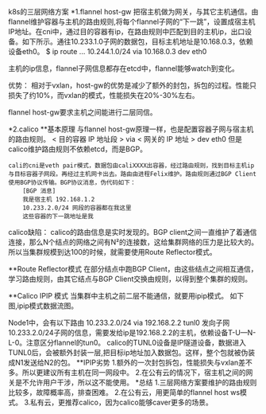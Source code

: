 k8s的三层网络方案
*1.flannel host-gw
	把宿主机做为网关，与其它主机通信。由flannel维护容器与主机的路由规则,将每个flannel子网的“下一跳”，设置成宿主机IP地址。在cni中，通过目的容器有ip，在路由规则中匹配到目的主机ip，出口设备。如下所示。通往10.233.1.0子网的数据包，目标主机地址是10.168.0.3，依赖设备eth0。
	$ ip route
	...
	10.244.1.0/24 via 10.168.0.3 dev eth0
	
主机的ip信息，flannel子网信息都存在etcd中，flannel能够watch到变化。

优势：
	相对于vxlan，host-gw的优势是减少了额外的封包，拆包的过程。性能只损失了约10%，而vxlan的模式，性能损失在20%-30%左右。

flannel host-gw要求主机之间能进行二层同信。


*2.calico
  **基本原理
	与flannel host-gw原理一样，也是配置容器子网与宿主机的路由规则。
		< 目的容器 IP 地址段 > via < 网关的 IP 地址 > dev eth0
	但是calico维护路由规则不依赖etcd，而是BGP。
	
	cali的cni是veth pair模式，数据包由caliXXXX出容器，经过路由规则，找到目标主机ip与目标容器子网段。再经过主机网卡出去。路由由进程Felix维护。路由规则通过BGP Client使用BGP协议传输。BGP协议消息，伪代码如下：
		[BGP 消息]
		我是宿主机 192.168.1.2
		10.233.2.0/24 网段的容器都在我这里
		这些容器的下一跳地址是我
   calico缺陷：
   	calico的路由信息是实时发现的。BGP client之间一直维护了着通信连接，那么N个结点的网络之间有N²的连接数，这给集群网络的压力是比较大的。所以当集群规模到达100的时候，就需要使用Route Reflector模式。

  **Route Reflector模式
  在部分结点中跑BGP Client，由这些结点之间相互通信，学习路由规则，由其它结点与BGP Client交换由规则，以得到整个集群的规则。
  
  **Calico IPIP 模式
  当集群中主机之前二层不能通信，就要用ipip模式。
  如下图,ipip模式数据流图。
  
  
  Node1中，会有以下路由
  	10.233.2.0/24 via 192.168.2.2 tunl0
  发向子网10.233.2.0/24子网的信息，需要发给ip是192.168.2.2的主机，依赖设备T-U—N-L-0。注意区分flannel的tun0。
  calico的TUNL0设备是IP隧道设备，数据进入TUNL0后，会被额外封装一层,把目标ip地址加入数据包。这样，整个包就被伪装成N1发送给N2的包。
  **IPIP劣势
  1.额外的一次封包拆包，性能损失与vxlan差不多。所以更建议所有主机在同一网段中。
  2.在公有云的情况下，宿主机之间的网关是不允许用户干涉，所以这不能使用。
*总结
	1.三层网络方案要维护的路由规则比较多，故障概率高，排查困难。
	2.在公有云，用更简单的flannel host ws模式。
	3.私有云，更推荐calico，因为calico能够caver更多的场景。
  
  
  
  
	